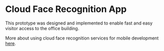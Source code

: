 # Cloud Face Recognition App

This prototype was designed and implemented to enable fast and easy visitor access to the office building.

More about using cloud face recognition services for mobile development [here](https://proandroiddev.com/cloud-face-recognition-for-mobile-applications-overview-e96f66ec4bfa).
